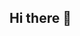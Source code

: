 ## Hi there 👋

<!--
**alerandrys/Alerandrys** is a ✨ _special_ ✨ repository because its `README.md` (this file) appears on your GitHub profile.

Here are some ideas to get you started:

- 🔭 I’m currently working on ...
- 🌱 I’m currently learning ...
- 👯 I’m looking to collaborate on ...
- 🤔 I’m looking for help with ...
- 💬 Ask me about ...
- 📫 How to reach me: ...
- 😄 Pronouns: ...
- ⚡ Fun fact: ...
Neymar no barcelona
https://youtu.be/KPjKQfKhb04?si=LP4Dnt5_rQyQ4woA
neymar no Psg
https://youtu.be/OWOjRdmpM6I?si=E5gBpYFmUZwqo6ba
